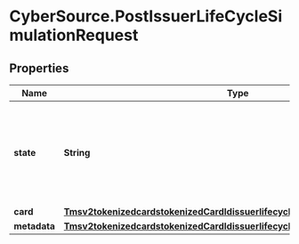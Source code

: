 # CyberSource.PostIssuerLifeCycleSimulationRequest

## Properties
Name | Type | Description | Notes
------------ | ------------- | ------------- | -------------
**state** | **String** | The new state of the Tokenized Card. Possible Values: - ACTIVE - SUSPENDED - DELETED  | [optional] 
**card** | [**Tmsv2tokenizedcardstokenizedCardIdissuerlifecycleeventsimulationsCard**](Tmsv2tokenizedcardstokenizedCardIdissuerlifecycleeventsimulationsCard.md) |  | [optional] 
**metadata** | [**Tmsv2tokenizedcardstokenizedCardIdissuerlifecycleeventsimulationsMetadata**](Tmsv2tokenizedcardstokenizedCardIdissuerlifecycleeventsimulationsMetadata.md) |  | [optional] 


